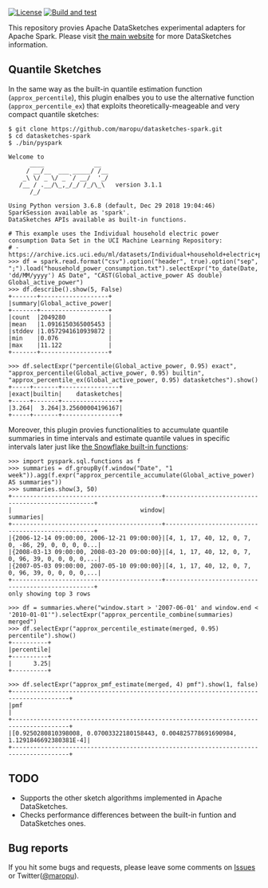 [![License](http://img.shields.io/:license-Apache_v2-blue.svg)](https://github.com/maropu/datasketches-spark/blob/master/LICENSE)
[![Build and test](https://github.com/maropu/datasketches-spark/workflows/Build%20and%20test/badge.svg)](https://github.com/maropu/datasketches-spark/actions?query=workflow%3A%22Build+and+test%22)

This repository provies Apache DataSketches experimental adapters for Apache Spark.
Please visit [the main website](https://datasketches.apache.org/) for more DataSketches information.

## Quantile Sketches

In the same way as the built-in quantile estimation function (`approx_percentile`),
this plugin enalbes you to use the alternative function (`approx_percentile_ex`) that exploits
theoretically-meageable and very compact quantile sketches:

```
$ git clone https://github.com/maropu/datasketches-spark.git
$ cd datasketches-spark
$ ./bin/pyspark

Welcome to
      ____              __
     / __/__  ___ _____/ /__
    _\ \/ _ \/ _ `/ __/  '_/
   /__ / .__/\_,_/_/ /_/\_\   version 3.1.1
      /_/

Using Python version 3.6.8 (default, Dec 29 2018 19:04:46)
SparkSession available as 'spark'.
DataSketches APIs available as built-in functions.

# This example uses the Individual household electric power consumption Data Set in the UCI Machine Learning Repository:
# - https://archive.ics.uci.edu/ml/datasets/Individual+household+electric+power+consumption
>>> df = spark.read.format("csv").option("header", true).option("sep", ";").load("household_power_consumption.txt").selectExpr("to_date(Date, 'dd/MM/yyyy') AS Date", "CAST(Global_active_power AS double) Global_active_power")
>>> df.describe().show(5, False)
+-------+-------------------+
|summary|Global_active_power|
+-------+-------------------+
|count  |2049280            |
|mean   |1.0916150365005453 |
|stddev |1.0572941610939872 |
|min    |0.076              |
|max    |11.122             |
+-------+-------------------+

>>> df.selectExpr("percentile(Global_active_power, 0.95) exact", "approx_percentile(Global_active_power, 0.95) builtin", "approx_percentile_ex(Global_active_power, 0.95) datasketches").show()
+-----+-------+----------------+
|exact|builtin|    datasketches|
+-----+-------+----------------+
|3.264|  3.264|3.25600004196167|
+-----+-------+----------------+
```

Moreover, this plugin provies functionalities to accumulate quantile summaries in time intervals and
estimate quantile values in specific intervals later just like [the Snowflake built-in functions](https://docs.snowflake.com/en/user-guide/querying-approximate-percentile-values.html):

```
>>> import pyspark.sql.functions as f
>>> summaries = df.groupBy(f.window("Date", "1 week")).agg(f.expr("approx_percentile_accumulate(Global_active_power) AS summaries"))
>>> summaries.show(3, 50)
+------------------------------------------+--------------------------------------------------+
|                                    window|                                         summaries|
+------------------------------------------+--------------------------------------------------+
|{2006-12-14 09:00:00, 2006-12-21 09:00:00}|[4, 1, 17, 40, 12, 0, 7, 0, -86, 29, 0, 0, 0, 0...|
|{2008-03-13 09:00:00, 2008-03-20 09:00:00}|[4, 1, 17, 40, 12, 0, 7, 0, 96, 39, 0, 0, 0, 0,...|
|{2007-05-03 09:00:00, 2007-05-10 09:00:00}|[4, 1, 17, 40, 12, 0, 7, 0, 96, 39, 0, 0, 0, 0,...|
+------------------------------------------+--------------------------------------------------+
only showing top 3 rows

>>> df = summaries.where("window.start > '2007-06-01' and window.end < '2010-01-01'").selectExpr("approx_percentile_combine(summaries) merged")
>>> df.selectExpr("approx_percentile_estimate(merged, 0.95) percentile").show()
+----------+
|percentile|
+----------+
|      3.25|
+----------+

>>> df.selectExpr("approx_pmf_estimate(merged, 4) pmf").show(1, false)
+--------------------------------------------------------------------------------------+
|pmf                                                                                   |
+--------------------------------------------------------------------------------------+
|[0.9250280810398008, 0.07003322180158443, 0.004825778691690984, 1.1291846692380381E-4]|
+--------------------------------------------------------------------------------------+
```

## TODO

 - Supports the other sketch algorithms implemented in Apache DataSketches.
 - Checks performance differences between the built-in funtion and DataSketches ones.

## Bug reports

If you hit some bugs and requests, please leave some comments on [Issues](https://github.com/maropu/datasketches-spark/issues)
or Twitter([@maropu](http://twitter.com/#!/maropu)).

